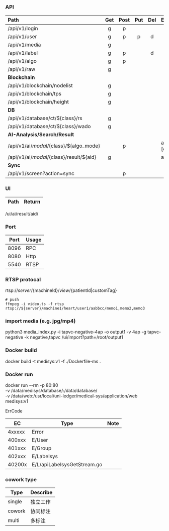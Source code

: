 ### API

| Path                                       | Get | Post | Put | Del | Example                         |  Return  |
|:-------------------------------------------|:---:|:----:|:---:|:---:|:--------------------------------|:--------:|
| /api/v1/login                              |  g  |  p   |     |     |                                 |          |
| /api/v1/user                               |  g  |  p   |  p  |  d  |                                 |          |
| /api/v1/media                              |  g  |      |     |     |                                 |          |
| /api/v1/label                              |  g  |  p   |     |  d  |                                 |          |
| /api/v1/algo                               |  g  |  p   |     |     |                                 |          |
| /api/v1/raw                                |  g  |      |     |     |                                 |          |
| **Blockchain**                             |     |      |     |     |                                 |          |
| /api/v1/blockchain/nodelist                |  g  |      |     |     |                                 |          |
| /api/v1/blockchain/tps                     |  g  |      |     |     |                                 |          |
| /api/v1/blockchain/height                  |  g  |      |     |     |                                 |          |
| **DB**                                     |     |      |     |     |                                 |          |
| /api/v1/database/ct/${class}/rs            |  g  |      |     |     |                                 |          |
| /api/v1/database/ct/${class}/wado          |  g  |      |     |     |                                 |          |
| **AI-Analysis/Search/Result**              |     |      |     |     |                                 |          |
| /api/v1/ai/${modal}/${class}/${algo_mode}  |     |  p   |     |     | ai/ct/cta/analysis_deep1 [data] | data=aid |
| /api/v1/ai/${modal}/${class}/result/${aid} |  g  |      |     |     | ai/ct/cta/result/AID            |          |
| **Sync**                                   |     |      |     |     |                                 |          |
| /api/v1/screen?action=sync                 |     |  p   |     |     |                                 |          |

### UI

| Path | Return |
|:-----|:-------|
/ui/ai/result/aid/

### Port
| Port | Usage |
|------|-------|
| 8096 | RPC   |
| 8080 | Http  |
| 5540 | RTSP  |

### RTSP protocal
rtsp://${server}/${machineId}/${view}/${patientId|customTag}

```
# push
ffmpeg -i video.ts -f rtsp rtsp://${server}/machine1/heart/user1/aabbcc/memo1,memo2,memo3

```

### import media (e.g. jpg/mp4)
python3 media_index.py -i tapvc-negative-4ap -o output1 -v 4ap -g tapvc-negative -k negative,tapvc
/ui/import?path=/root/output1

### Docker build
docker build -t medisys:v1 -f ./Dockerfile-ms .

### Docker run 
docker run --rm -p 80:80 \
    -v /data/medisys/database/:/data/database/ \
    -v /data/web:/usr/local/uni-ledger/medical-sys/application/web \
    medisys:v1


ErrCode

| EC      | Type                        | Note |
|---------|-----------------------------|------|
| 4xxxxx  | Error                       |      |
| 400xxx  | E/User                      |      |
| 401xxx  | E/Group                     |      |
| 402xxx  | E/Labelsys                  |      |
| 40200x  | E/L/apiLabelsysGetStream.go |      |

### cowork type
| Type   | Describe |
|--------|----------|
| single | 独立工作     |
| cowork | 协同标注     |
| multi  | 多标注      |


